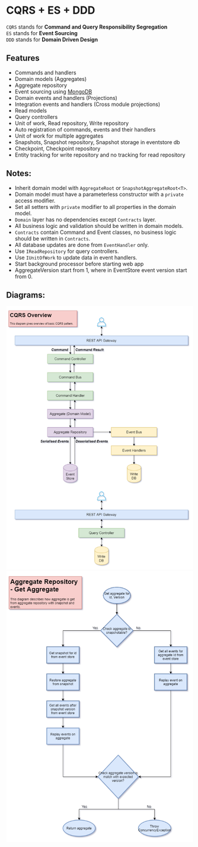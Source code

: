 # CQRS + ES + DDD

`CQRS` stands for **Command and Query Responsibility Segregation**  
`ES` stands for **Event Sourcing**  
`DDD` stands for **Domain Driven Design**  

## Features

- Commands and handlers
- Domain models (Aggregates)
- Aggregate repository
- Event sourcing using [MongoDB](https://www.mongodb.com/)
- Domain events and handlers (Projections)
- Integration events and handlers (Cross module projections)
- Read models
- Query controllers
- Unit of work, Read repository, Write repository
- Auto registration of commands, events and their handlers
- Unit of work for multiple aggregates
- Snapshots, Snapshot repository, Snapshot storage in eventstore db
- Checkpoint, Checkpoint repository
- Entity tracking for write repository and no tracking for read repository

## Notes:

- Inherit domain model with `AggregateRoot` or `SnapshotAggregateRoot<T>`.
- Domain model must have a parameterless constructor with a `private` access modifier.
- Set all setters with `private` modifier to all properties in the domain model.
- `Domain` layer has no dependencies except `Contracts` layer.
- All business logic and validation should be written in domain models.
- `Contracts` contain Command and Event classes, no business logic should be written in `Contracts`.
- All database updates are done from `EventHandler` only.
- Use `IReadRepository` for query controllers.
- Use `IUnitOfWork` to update data in event handlers.
- Start background processor before starting web app
- AggregateVersion start from 1, where in EventStore event version start from 0.

## Diagrams:

![CQRS](https://raw.githubusercontent.com/tungns0695/CQRS_ES_Sample/refs/heads/master/Docs/CQRS.png)
![AggregateRepository-GetAggregate](https://raw.githubusercontent.com/tungns0695/CQRS_ES_Sample/refs/heads/master/Docs/AggregateRepository-GetAggregate.png)